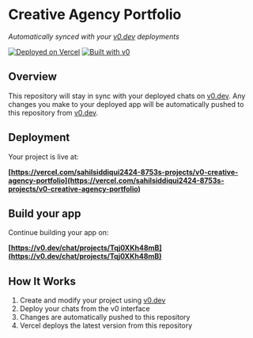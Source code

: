 # Creative Agency Portfolio

*Automatically synced with your [v0.dev](https://v0.dev) deployments*

[![Deployed on Vercel](https://img.shields.io/badge/Deployed%20on-Vercel-black?style=for-the-badge&logo=vercel)](https://vercel.com/sahilsiddiqui2424-8753s-projects/v0-creative-agency-portfolio)
[![Built with v0](https://img.shields.io/badge/Built%20with-v0.dev-black?style=for-the-badge)](https://v0.dev/chat/projects/Tqj0XKh48mB)

## Overview

This repository will stay in sync with your deployed chats on [v0.dev](https://v0.dev).
Any changes you make to your deployed app will be automatically pushed to this repository from [v0.dev](https://v0.dev).

## Deployment

Your project is live at:

**[https://vercel.com/sahilsiddiqui2424-8753s-projects/v0-creative-agency-portfolio](https://vercel.com/sahilsiddiqui2424-8753s-projects/v0-creative-agency-portfolio)**

## Build your app

Continue building your app on:

**[https://v0.dev/chat/projects/Tqj0XKh48mB](https://v0.dev/chat/projects/Tqj0XKh48mB)**

## How It Works

1. Create and modify your project using [v0.dev](https://v0.dev)
2. Deploy your chats from the v0 interface
3. Changes are automatically pushed to this repository
4. Vercel deploys the latest version from this repository
